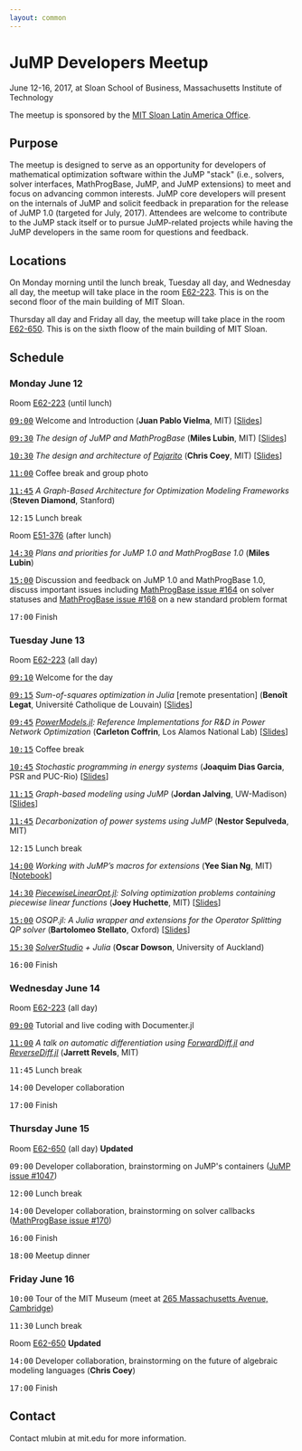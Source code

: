 ```yaml
---
layout: common
---
```


# JuMP Developers Meetup

June 12-16, 2017, at Sloan School of Business, Massachusetts Institute of Technology

The meetup is sponsored by the <a href="http://mitsloan.mit.edu/office-of-international-programs/mit-sloan-latin-america-office/">MIT Sloan Latin America Office</a>.


## Purpose

The meetup is designed to serve as an opportunity for developers of mathematical optimization software within the JuMP "stack" (i.e., solvers, solver interfaces, MathProgBase, JuMP, and JuMP extensions) to meet and focus on advancing common interests. JuMP core developers will present on the internals of JuMP and solicit feedback in preparation for the release of JuMP 1.0 (targeted for July, 2017). Attendees are welcome to contribute to the JuMP stack itself or to pursue JuMP-related projects while having the JuMP developers in the same room for questions and feedback.


## Locations

On Monday morning until the lunch break, Tuesday all day, and Wednesday all day, the meetup will take place
in the room <a href="http://whereis.mit.edu/?go=E62">E62-223</a>. This is on the second floor of the
main building of MIT Sloan.

Thursday all day and Friday all day, the meetup will take place in the room
<a href="http://whereis.mit.edu/?go=E52">E62-650</a>. This is on the sixth floow of the main building of MIT Sloan.


## Schedule

### Monday June 12

Room <a href="http://whereis.mit.edu/?go=E62">E62-223</a> (until lunch)

<a href="https://www.timeanddate.com/worldclock/fixedtime.html?iso=20170612T0900&msg=Welcome+and+Introduction&p1=43&am=30"><tt>09:00</tt></a> Welcome and Introduction (**Juan Pablo Vielma**, MIT) [[Slides](vielma.pdf)]

<a href="https://www.timeanddate.com/worldclock/fixedtime.html?iso=20170612T0930&msg=The+design+of+JuMP+and+MathProgBase&p1=43&ah=1"><tt>09:30</tt></a> *The design of JuMP and MathProgBase* (**Miles Lubin**, MIT) [[Slides](lubin.pdf)]

<a href="https://www.timeanddate.com/worldclock/fixedtime.html?iso=20170612T1030&msg=The+design+and+architecture+of+Pajarito&p1=43&am=30"><tt>10:30</tt></a> *The design and architecture of <a href="https://github.com/JuliaOpt/Pajarito.jl">Pajarito</a>* (**Chris Coey**, MIT) [[Slides](coey.pdf)]

<a href="https://www.timeanddate.com/worldclock/fixedtime.html?iso=20170612T1100&msg=Coffee+break+and+group+photo&p1=43&am=45"><tt>11:00</tt></a> Coffee break and group photo

<a href="https://www.timeanddate.com/worldclock/fixedtime.html?iso=20170612T1145&msg=A+talk+on+cvxflow&p1=43&am=45"><tt>11:45</tt></a> *A Graph-Based Architecture for Optimization Modeling Frameworks* (**Steven Diamond**, Stanford)

<tt>12:15</tt> Lunch break

Room <a href="http://whereis.mit.edu/?go=E51">E51-376</a> (after lunch)

<a href="https://www.timeanddate.com/worldclock/fixedtime.html?iso=20170612T1430&msg=Plans+and+priorities+for+JuMP+1.0+and+MathProgBase+1.0&p1=43&am=30"><tt>14:30</tt></a> *Plans and priorities for JuMP 1.0 and MathProgBase 1.0* (**Miles Lubin**)

<a href="https://www.timeanddate.com/worldclock/fixedtime.html?iso=20170612T1500&msg=Discussion+and+feedback+on+JuMP+1.0+and+MathProgBase+1.0&p1=43&ah=2"><tt>15:00</tt></a> Discussion and feedback on JuMP 1.0 and MathProgBase 1.0, discuss important issues including <a href="https://github.com/JuliaOpt/MathProgBase.jl/issues/164">MathProgBase issue #164</a> on solver statuses and <a href="https://github.com/JuliaOpt/MathProgBase.jl/issues/168">MathProgBase issue #168</a> on a new standard problem format

<tt>17:00</tt> Finish


### Tuesday June 13

Room <a href="http://whereis.mit.edu/?go=E62">E62-223</a> (all day)

<a href="https://www.timeanddate.com/worldclock/fixedtime.html?iso=20170613T0910&msg=Welcome+for+the+day&p1=43&am=5"><tt>09:10</tt></a> Welcome for the day

<a href="https://www.timeanddate.com/worldclock/fixedtime.html?iso=20170613T0915&msg=A+talk+on+sum-of-squares+optimization+in+Julia&p1=43&am=30"><tt>09:15</tt></a> *Sum-of-squares optimization in Julia* [remote presentation] (**Benoît Legat**, Université Catholique de Louvain) [[Slides](legat.pdf)]

<a href="https://www.timeanddate.com/worldclock/fixedtime.html?iso=20170613T0945&msg=Reference+Implementations+for+R%26D+in+Power+Network+Optimization&p1=43&am=30"><tt>09:45</tt></a> *<a href="https://github.com/lanl-ansi/PowerModels.jl">PowerModels.jl</a>: Reference Implementations for R&D in Power Network Optimization* (**Carleton Coffrin**, Los Alamos National Lab) [[Slides](coffrin.pdf)]

<a href="https://www.timeanddate.com/worldclock/fixedtime.html?iso=20170613T1015&msg=Coffee+break&p1=43&am=30"><tt>10:15</tt></a> Coffee break

<a href="https://www.timeanddate.com/worldclock/fixedtime.html?iso=20170613T1045&msg=Stochastic+programming+in+energy+systems&p1=43&am=30"><tt>10:45</tt></a> *Stochastic programming in energy systems* (**Joaquim Dias Garcia**, PSR and PUC-Rio) [[Slides](dias.pdf)]

<a href="https://www.timeanddate.com/worldclock/fixedtime.html?iso=20170613T1115&msg=Graph-based+modeling+using+JuMP&p1=43&am=30"><tt>11:15</tt></a> *Graph-based modeling using JuMP* (**Jordan Jalving**, UW-Madison) [[Slides](jalving.pdf)]

<a href="https://www.timeanddate.com/worldclock/fixedtime.html?iso=20170613T1145&msg=Decarbonization+of+power+systems+using+JuMP&p1=43&am=30"><tt>11:45</tt></a> *Decarbonization of power systems using JuMP* (**Nestor Sepulveda**, MIT)

<tt>12:15</tt> Lunch break

<a href="https://www.timeanddate.com/worldclock/fixedtime.html?iso=20170613T1400&msg=Working+with+JuMP’s+macros+for+extensions&p1=43&am=30"><tt>14:00</tt></a> *Working with JuMP’s macros for extensions* (**Yee Sian Ng**, MIT) [[Notebook](http://nbviewer.jupyter.org/url/www.juliaopt.org/developersmeetup/ng.ipynb)]

<a href="https://www.timeanddate.com/worldclock/fixedtime.html?iso=20170613T1430&msg=Solving+optimization+problems+containing+piecewise+linear+functions&p1=43&am=30"><tt>14:30</tt></a> *<a href="https://github.com/joehuchette/PiecewiseLinearOpt.jl">PiecewiseLinearOpt.jl</a>: Solving optimization problems containing piecewise linear functions* (**Joey Huchette**, MIT) [[Slides](huchette.pdf)]

<a href="https://www.timeanddate.com/worldclock/fixedtime.html?iso=20170613T1500&msg=A+Julia+wrapper+and+extensions+for+the+Operator+Splitting+QP+solver&p1=43&am=30"><tt>15:00</tt></a> *OSQP.jl: A Julia wrapper and extensions for the Operator Splitting QP solver* (**Bartolomeo Stellato**, Oxford) [[Slides](stellato.pdf)]

<a href="https://www.timeanddate.com/worldclock/fixedtime.html?iso=20170613T1530&msg=A+talk+on+SolverStudio+%2B+Julia&p1=43&am=30"><tt>15:30</tt></a> *<a href="https://solverstudio.org/">SolverStudio</a> + Julia* (**Oscar Dowson**, University of Auckland)

<tt>16:00</tt> Finish


### Wednesday June 14

Room <a href="http://whereis.mit.edu/?go=E62">E62-223</a> (all day)

<a href="https://www.timeanddate.com/worldclock/fixedtime.html?iso=20170614T0900&msg=Tutorial+and+live+coding+with+Documenter.jl&p1=43&ah=2"><tt>09:00</tt></a> Tutorial and live coding with Documenter.jl

<a href="https://www.timeanddate.com/worldclock/fixedtime.html?iso=20170614T0900&msg=A+talk+on+automatic+differentiation&p1=43&am=45"><tt>11:00</tt></a> *A talk on automatic differentiation using <a href="https://github.com/JuliaDiff/ForwardDiff.jl">ForwardDiff.jl</a> and <a href="https://github.com/JuliaDiff/ReverseDiff.jl">ReverseDiff.jl</a>* (**Jarrett Revels**, MIT)

<tt>11:45</tt> Lunch break

<tt>14:00</tt> Developer collaboration

<tt>17:00</tt> Finish


### Thursday June 15

Room <a href="http://whereis.mit.edu/?go=E62">E62-650</a> (all day) **Updated**

<tt>09:00</tt> Developer collaboration, brainstorming on JuMP's containers (<a href="https://github.com/JuliaOpt/JuMP.jl/issues/1047">JuMP issue #1047</a>)

<tt>12:00</tt> Lunch break

<tt>14:00</tt> Developer collaboration, brainstorming on solver callbacks (<a href="https://github.com/JuliaOpt/MathProgBase.jl/issues/170">MathProgBase issue #170</a>)

<tt>16:00</tt> Finish

<tt>18:00</tt> Meetup dinner


### Friday June 16

<tt>10:00</tt> Tour of the MIT Museum (meet at <a href="https://goo.gl/maps/Ea3877tcMZ42">265 Massachusetts Avenue, Cambridge</a>)

<tt>11:30</tt> Lunch break

Room <a href="http://whereis.mit.edu/?go=E62">E62-650</a> **Updated**

<tt>14:00</tt> Developer collaboration, brainstorming on the future of algebraic modeling languages (**Chris Coey**)

<tt>17:00</tt> Finish


## Contact

Contact mlubin at mit.edu for more information.
